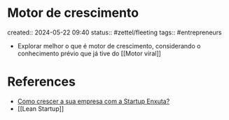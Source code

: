 # Motor de crescimento
created:: 2024-05-22 09:40
status:: #zettel/fleeting
tags:: #entrepreneurs 

- Explorar melhor o que é motor de crescimento, considerando o conhecimento prévio que já tive do [[Motor viral]]
# References
-  [Como crescer a sua empresa com a Startup Enxuta?](https://startupcreator.com.br/blog/como-crescer-a-sua-empresa/)
- [[Lean Startup]]

